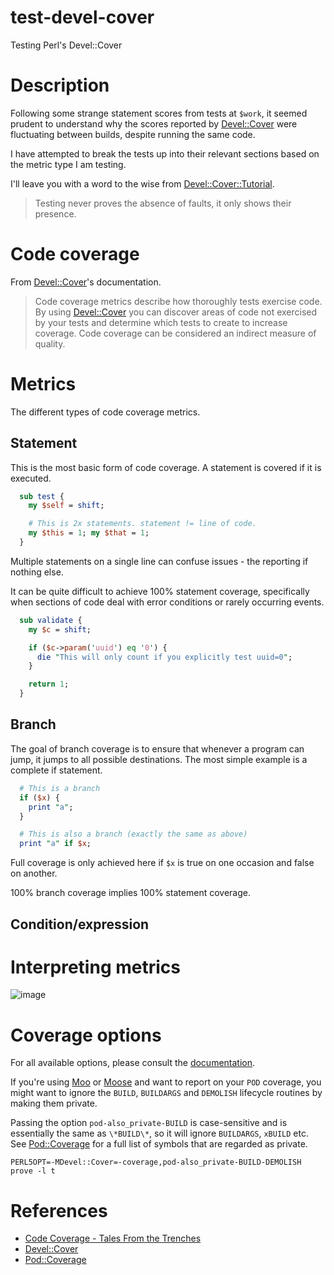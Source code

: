 # test-devel-cover
Testing Perl's Devel::Cover

# Description
Following some strange statement scores from tests at `$work`, it seemed
prudent to understand why the scores reported by [Devel::Cover](http://p3rl.org/Devel::Cover)
were fluctuating between builds, despite running the same code.

I have attempted to break the tests up into their relevant sections based on
the metric type I am testing.

I'll leave you with a word to the wise from
[Devel::Cover::Tutorial](http://p3rl.org/Devel::Cover::Tutorial).

> Testing never proves the absence of faults, it only shows their presence.

# Code coverage
From [Devel::Cover](http://p3rl.org/Devel::Cover)'s documentation.

> Code coverage metrics describe how thoroughly tests exercise code. By using
> [Devel::Cover](http://p3rl.org/Devel::Cover) you can discover areas of code not
> exercised by your tests and determine which tests to create to increase
> coverage. Code coverage can be considered an indirect measure of quality.

# Metrics
The different types of code coverage metrics.

## Statement
This is the most basic form of code coverage. A statement is covered if it is
executed.

```perl
  sub test {
    my $self = shift;

    # This is 2x statements. statement != line of code.
    my $this = 1; my $that = 1;
  }
```

Multiple statements on a single line can confuse issues - the reporting if
nothing else.

It can be quite difficult to achieve 100% statement coverage, specifically when
sections of code deal with error conditions or rarely occurring events.

```perl
  sub validate {
    my $c = shift;

    if ($c->param('uuid') eq '0') {
      die "This will only count if you explicitly test uuid=0";
    }

    return 1;
  }
```

## Branch
The goal of branch coverage is to ensure that whenever a program can jump, it
jumps to all possible destinations. The most simple example is a complete if
statement.

```perl
  # This is a branch
  if ($x) {
    print "a";
  }

  # This is also a branch (exactly the same as above)
  print "a" if $x;
```

Full coverage is only achieved here if `$x` is true on one occasion and false on
another.

100% branch coverage implies 100% statement coverage.

## Condition/expression

# Interpreting metrics
![image](https://cloud.githubusercontent.com/assets/1439360/19964933/6b10677c-a1bc-11e6-81ca-5defd5de6291.png)

# Coverage options
For all available options, please consult the
[documentation](http://p3rl.org/Devel::Cover#OPTIONS).

If you're using [Moo](http://p3rl.org/Moo) or [Moose](http://p3rl.org/Moose) and
want to report on your `POD` coverage, you might want to ignore the `BUILD`,
`BUILDARGS` and `DEMOLISH` lifecycle routines by making them private.

Passing the option `pod-also_private-BUILD` is case-sensitive and is essentially
the same as `\*BUILD\*`, so it will ignore `BUILDARGS`, `xBUILD` etc. See
[Pod::Coverage](https://p3rl.org/Pod::Coverage#Methods) for a full list of
symbols that are regarded as private.

```
PERL5OPT=-MDevel::Cover=-coverage,pod-also_private-BUILD-DEMOLISH prove -l t
```

# References

  - [Code Coverage - Tales From the Trenches](http://pjcj.net/presentations/yapc-eu-2003-dc/slide001.html)
  - [Devel::Cover](https://p3rl.org/Devel::Cover)
  - [Pod::Coverage](https://p3rl.org/Pod::Coverage)
